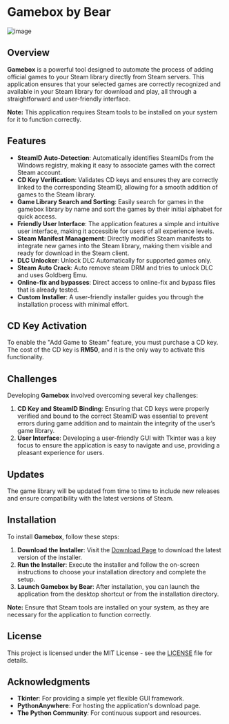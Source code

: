 # Gamebox by Bear

![image](https://github.com/user-attachments/assets/35e52c03-d945-4e60-80a5-3b16d07fac94)




## Overview

**Gamebox** is a powerful tool designed to automate the process of adding official games to your Steam library directly from Steam servers. This application ensures that your selected games are correctly recognized and available in your Steam library for download and play, all through a straightforward and user-friendly interface.

**Note:** This application requires Steam tools to be installed on your system for it to function correctly.

## Features

- **SteamID Auto-Detection**: Automatically identifies SteamIDs from the Windows registry, making it easy to associate games with the correct Steam account.
- **CD Key Verification**: Validates CD keys and ensures they are correctly linked to the corresponding SteamID, allowing for a smooth addition of games to the Steam library.
- **Game Library Search and Sorting**: Easily search for games in the gamebox library by name and sort the games by their initial alphabet for quick access.
- **Friendly User Interface**: The application features a simple and intuitive user interface, making it accessible for users of all experience levels.
- **Steam Manifest Management**: Directly modifies Steam manifests to integrate new games into the Steam library, making them visible and ready for download in the Steam client.
- **DLC Unlocker**: Unlock DLC Automatically for supported games only.
- **Steam Auto Crack**: Auto remove steam DRM and tries to unlock DLC and uses Goldberg Emu.
- **Online-fix and bypasses**: Direct access to online-fix and bypass files that is already tested.
- **Custom Installer**: A user-friendly installer guides you through the installation process with minimal effort.

## CD Key Activation

To enable the "Add Game to Steam" feature, you must purchase a CD key. The cost of the CD key is **RM50**, and it is the only way to activate this functionality.

## Challenges

Developing **Gamebox** involved overcoming several key challenges:

1. **CD Key and SteamID Binding**: Ensuring that CD keys were properly verified and bound to the correct SteamID was essential to prevent errors during game addition and to maintain the integrity of the user’s game library.
2. **User Interface**: Developing a user-friendly GUI with Tkinter was a key focus to ensure the application is easy to navigate and use, providing a pleasant experience for users.

## Updates

The game library will be updated from time to time to include new releases and ensure compatibility with the latest versions of Steam.

## Installation

To install **Gamebox**, follow these steps:

1. **Download the Installer**: Visit the [Download Page](https://gameboxbybear.pythonanywhere.com/) to download the latest version of the installer.
2. **Run the Installer**: Execute the installer and follow the on-screen instructions to choose your installation directory and complete the setup.
3. **Launch Gamebox by Bear**: After installation, you can launch the application from the desktop shortcut or from the installation directory.

**Note:** Ensure that Steam tools are installed on your system, as they are necessary for the application to function correctly.

## License

This project is licensed under the MIT License - see the [LICENSE](LICENSE) file for details.

## Acknowledgments

- **Tkinter**: For providing a simple yet flexible GUI framework.
- **PythonAnywhere**: For hosting the application's download page.
- **The Python Community**: For continuous support and resources.
